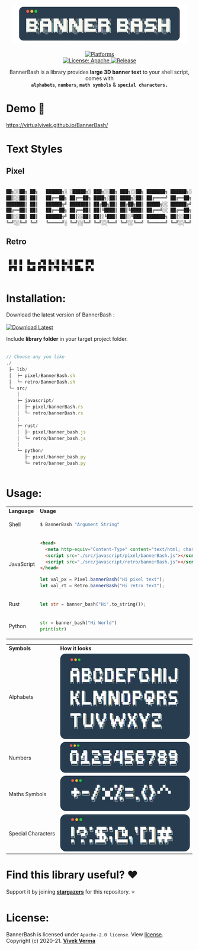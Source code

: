 <h2 align="center"> <img src="_markdown/app_repo_title_.png" width="470" /> </h2>

<p align="center">

	
<a href="https://www.google.com/search?q=web">
    <img src="https://img.shields.io/badge/Platforms-Unix Shell | Rust | Javascript | Python-yellow.svg?style=flat-square&color=41607A&logo=WindowsTerminal&logoColor=ffffff"
      alt="Platforms" />
</a>

<br/>
<a href="https://github.com/virtualvivek/BannerBash/blob/master/LICENSE">
    <img src="https://img.shields.io/github/license/vivekverma007/BannerBash.svg?style=flat-square&color=blue"
      alt="License: Apache" />
</a>

<a href="https://github.com/virtualvivek/BannerBash">
    <img src="https://img.shields.io/badge/Release-v1.4-darklime.svg?style=flat-square"
      alt="Release" />
</a>
  
</p>




<p align="center">BannerBash is a library provides <b>large 3D banner text</b> to your shell script, comes with <br/><b><code>alphabets</code></b>, <b><code>numbers</code></b>, <b><code>math symbols</code></b> & <b><code>special characters.</code></b></p>

# Demo 🔆

https://virtualvivek.github.io/BannerBash/

# Text Styles

## Pixel
 
```js
​
██╗░░██╗ ██╗   ██████╗░ ░█████╗░ ███╗░░██╗ ███╗░░██╗ ███████╗ ██████╗░
██║░░██║ ██║   ██╔══██╗ ██╔══██╗ ████╗░██║ ████╗░██║ ██╔════╝ ██╔══██╗
███████║ ██║   ██████╦╝ ███████║ ██╔██╗██║ ██╔██╗██║ █████╗░░ ██████╔╝
██╔══██║ ██║   ██╔══██╗ ██╔══██║ ██║╚████║ ██║╚████║ ██╔══╝░░ ██╔══██╗
██║░░██║ ██║   ██████╦╝ ██║░░██║ ██║░╚███║ ██║░╚███║ ███████╗ ██║░░██║
╚═╝░░╚═╝ ╚═╝   ╚═════╝░ ╚═╝░░╚═╝ ╚═╝░░╚══╝ ╚═╝░░╚══╝ ╚══════╝ ╚═╝░░╚═╝

```

## Retro
 
```js
​
 █░█ █  █▄▄ ▄▀█ █▄░█ █▄░█ █▀▀ █▀█
 █▀█ █  █▄█ █▀█ █░▀█ █░▀█ ██▄ █▀▄
 
```

# Installation: 

Download the latest version of BannerBash :<br/>
<a href="https://github.com/virtualvivek/BannerBash/releases/latest">
  <br/><img src="https://img.shields.io/badge/Download-BannerBash : @latest-darklime.svg?style=for-the-badge&logo=docusign&color=FFCB22" alt="Download Latest" />
</a>

Include **library folder** in your target project folder.
```js

// Choose any you like
./
 ├─ lib/
 │  ├─ pixel/BannerBash.sh
 │  └─ retro/BannerBash.sh
 └─ src/
    │
    ├─ javascript/
    │  ├─ pixel/bannerBash.rs
    │  └─ retro/bannerBash.rs
    │
    ├─ rust/
    │  ├─ pixel/banner_bash.js
    │  └─ retro/banner_bash.js
    │
    └─ python/
       ├─ pixel/banner_bash.py
       └─ retro/banner_bash.py
​
```

# Usage:

<table>
<tr>
  <td><b>Language</b></td>
  <td><b>Usage</b></td>
</tr>
	
<tr>
  <td>Shell</td>
  <td>
	
  ```js
  $ BannerBash "Argument String"
  ```
  </td>
</tr>

<tr>
  <td>JavaScript</td>
  <td>
	
  ```html
  <head>
    <meta http-equiv="Content-Type" content="text/html; charset=utf-8">
    <script src="./src/javascript/pixel/bannerBash.js"></script>
    <script src="./src/javascript/retro/bannerBash.js"></script>
  </head>
  ```
	  
  ```js
  let val_px = Pixel.bannerBash("Hi pixel text");
  let val_rt = Retro.bannerBash("Hi retro text");
  ```
  </td>
</tr>

<tr>
  <td>Rust</td>
  <td>
	
  ```rust
  let str = banner_bash("Hi".to_string());
  ```
  </td>
</tr>
	
<tr>
  <td>Python</td>
  <td>
	
  ```py
  str = banner_bash("Hi World")
  print(str)
  ```
  </td>
</tr>

</table>




<table>
<tr>
  <td><b>Symbols</b></td>
  <td><b>How it looks</b></td>
</tr>	
<tr>
  <td>Alphabets</td>
  <td><img src="_markdown/app_repo_alphabets.png" width="350" /></td>
</tr>
<tr>
  <td>Numbers</td>
  <td><img src="_markdown/app_repo_numbers.png" width="350" /></td>
</tr>
<tr>
  <td>Maths Symbols</td>
  <td><img src="_markdown/app_repo_maths_symbols.png" width="350" /></td>
</tr>
<tr>
  <td>Special Characters</td>
  <td><img src="_markdown/app_repo_special_characters.png" width="350" /></td>
</tr>
</table>


# Find this library useful? :heart:
Support it by joining [**stargazers**](https://github.com/virtualvivek/BannerBash/stargazers) for this repository. :star:

# License:

BannerBash is licensed under `Apache-2.0 license`. View [license](https://github.com/virtualvivek/BannerBash/blob/master/LICENSE).<br>
Copyright (c) 2020-21. [**Vivek Verma**](https://github.com/virtualvivek)

